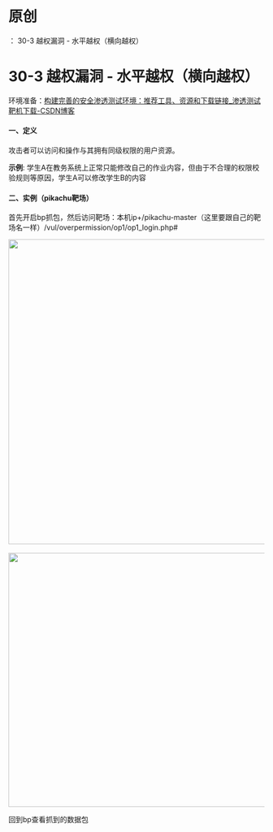# 原创
：  30-3 越权漏洞 - 水平越权（横向越权）

# 30-3 越权漏洞 - 水平越权（横向越权）

环境准备：[构建完善的安全渗透测试环境：推荐工具、资源和下载链接_渗透测试靶机下载-CSDN博客](https://blog.csdn.net/weixin_43263566/article/details/129031187)

#### **一、定义**

攻击者可以访问和操作与其拥有同级权限的用户资源。

**示例**: 学生A在教务系统上正常只能修改自己的作业内容，但由于不合理的权限校验规则等原因，学生A可以修改学生B的内容

#### 二、实例（pikachu靶场）

首先开启bp抓包，然后访问靶场：本机ip+/pikachu-master（这里要跟自己的靶场名一样）/vul/overpermission/op1/op1_login.php#

<img alt="" height="601" src="https://img-blog.csdnimg.cn/direct/78c1b6c821304156a563a0042c46e865.png" width="757"/> <img alt="" height="501" src="https://img-blog.csdnimg.cn/direct/a30ea9cc0e9f4bf5be866080bda25de0.png" width="1200"/>

回到bp查看抓到的数据包
